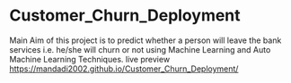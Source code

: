 # Customer_Churn_Deployment
Main Aim of this project is to predict whether a person will leave the bank services i.e. he/she will churn or not using Machine Learning and Auto Machine Learning Techniques. 
live preview
https://mandadi2002.github.io/Customer_Churn_Deployment/
